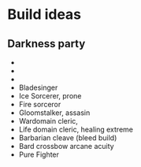 
# Build ideas


## Darkness party
*
*
*
* Bladesinger
* Ice Sorcerer, prone
* Fire sorceror
* Gloomstalker, assasin
* Wardomain cleric, 
* Life domain cleric, healing extreme
* Barbarian cleave (bleed build)
* Bard crossbow arcane acuity
* Pure Fighter